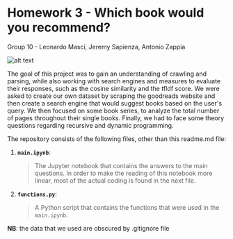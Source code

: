 # Homework 3 - Which book would you recommend?

Group 10 - Leonardo Masci, Jeremy Sapienza, Antonio Zappia

![alt text](https://goodereader.com/blog/uploads/images/goodreads.jpg)

The goal of this project was to gain an understanding of crawling and parsing, while also working with search engines and measures to evaluate their responses, such as the cosine similarity and the tfIdf score. We were asked to create our own dataset by scraping the goodreads website and then create a search engine that would suggest books based on the user's query. We then focused on some book series, to analyze the total number of pages throughout their single books. Finally, we had to face some theory questions regarding recursive and dynamic programming.

The repository consists of the following files, other than this readme.md file:

1. __`main.ipynb`__: 
	> The Jupyter notebook that contains the answers to the main questions. In order to make the reading of this notebook more linear, most of the actual coding is found in the next file.
2. __`functions.py`__:
    > A Python script that contains the functions that were used in the `main.ipynb`.

**NB**: the data that we used are obscured by .gitignore file
